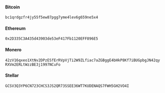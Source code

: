 #### Bitcoin
`bc1qrdgzfr4jy55f5ew87pgg7yme4lev6g659ne5x4`

#### Ethereum
`0x2D335C3A435d43903de53eF417Fb1120EFF896E5`

#### Monero
`42zV16qxeo1XtNv2DPzESfErRVpVjTi2W9ZLfiac7aZGBggE4bHkP8Kf7iBUGpbgJN42qyRXVm2ERLtWzzBE3j1997NCuFo`

#### Stellar
`GCSV3Q3YP6CN723CHCS3JS2QR73SSEE36WT7KUDENAQS7FWH5GH2VO4I`
